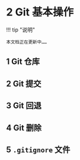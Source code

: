 # 2 Git 基本操作

!!! tip "说明"

    本文档正在更新中……

## 1 Git 仓库

## 2 Git 提交

## 3 Git 回退

## 4 Git 删除

## 5 `.gitignore` 文件